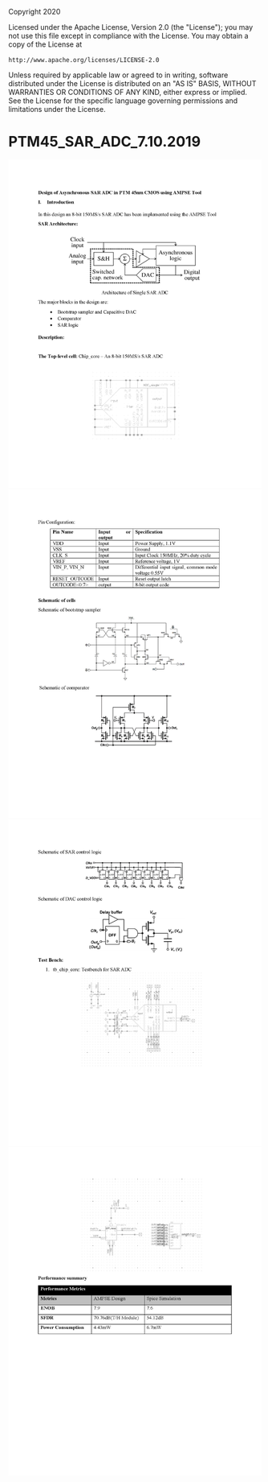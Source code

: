 Copyright 2020

Licensed under the Apache License, Version 2.0 (the "License");
you may not use this file except in compliance with the License.
You may obtain a copy of the License at

    http://www.apache.org/licenses/LICENSE-2.0

Unless required by applicable law or agreed to in writing, software
distributed under the License is distributed on an "AS IS" BASIS,
WITHOUT WARRANTIES OR CONDITIONS OF ANY KIND, either express or implied.
See the License for the specific language governing permissions and
limitations under the License.

# PTM45_SAR_ADC_7.10.2019

<img src="Documentation/images/SAR_ADC_documentation_Page_1.png">
<img src="Documentation/images/SAR_ADC_documentation_Page_2.png">
<img src="Documentation/images/SAR_ADC_documentation_Page_3.png">
<img src="Documentation/images/SAR_ADC_documentation_Page_4.png">
